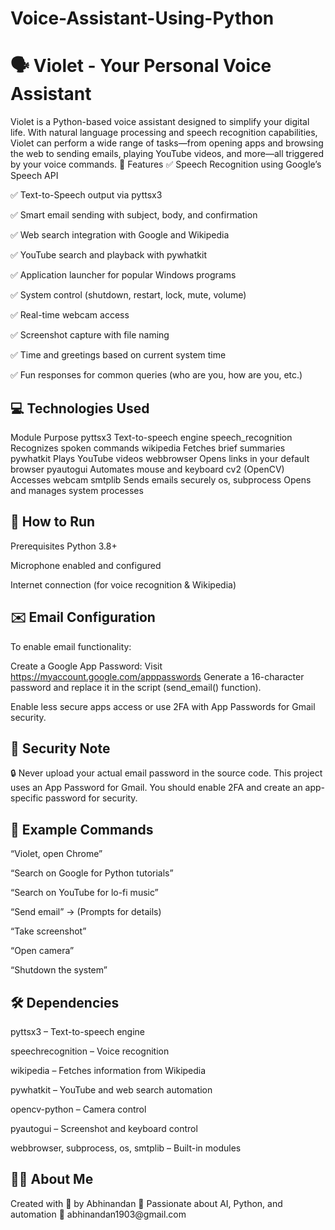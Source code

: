 # Voice-Assistant-Using-Python
<h1>🗣️ Violet - Your Personal Voice Assistant</h1>

Violet is a Python-based voice assistant designed to simplify your digital life. With natural language processing and speech recognition capabilities, Violet can perform a wide range of tasks—from opening apps and browsing the web to sending emails, playing YouTube videos, and more—all triggered by your voice commands.
🔧 Features
✅ Speech Recognition using Google’s Speech API

✅ Text-to-Speech output via pyttsx3

✅ Smart email sending with subject, body, and confirmation

✅ Web search integration with Google and Wikipedia

✅ YouTube search and playback with pywhatkit

✅ Application launcher for popular Windows programs

✅ System control (shutdown, restart, lock, mute, volume)

✅ Real-time webcam access

✅ Screenshot capture with file naming

✅ Time and greetings based on current system time

✅ Fun responses for common queries (who are you, how are you, etc.)

<h2>💻 Technologies Used</h2>
Module	Purpose
pyttsx3	Text-to-speech engine
speech_recognition	Recognizes spoken commands
wikipedia	Fetches brief summaries
pywhatkit	Plays YouTube videos
webbrowser	Opens links in your default browser
pyautogui	Automates mouse and keyboard
cv2 (OpenCV)	Accesses webcam
smtplib	Sends emails securely
os, subprocess	Opens and manages system processes

<h2>🚀 How to Run</h2>
Prerequisites
Python 3.8+

Microphone enabled and configured

Internet connection (for voice recognition & Wikipedia)

<h2>✉️ Email Configuration</h2>
To enable email functionality:

Create a Google App Password:
Visit https://myaccount.google.com/apppasswords
Generate a 16-character password and replace it in the script (send_email() function).

Enable less secure apps access or use 2FA with App Passwords for Gmail security.

<h2>🔐 Security Note</h2>
🔒 Never upload your actual email password in the source code.
This project uses an App Password for Gmail. You should enable 2FA and create an app-specific password for security.

<h2>🧠 Example Commands</h2>
“Violet, open Chrome”

“Search on Google for Python tutorials”

“Search on YouTube for lo-fi music”

“Send email” → (Prompts for details)

“Take screenshot”

“Open camera”

“Shutdown the system”

<h2>🛠 Dependencies</h2>
pyttsx3 – Text-to-speech engine

speechrecognition – Voice recognition

wikipedia – Fetches information from Wikipedia

pywhatkit – YouTube and web search automation

opencv-python – Camera control

pyautogui – Screenshot and keyboard control

webbrowser, subprocess, os, smtplib – Built-in modules

<h2>🙋‍♂️ About Me</h2>
Created with 💙 by Abhinandan
🚀 Passionate about AI, Python, and automation
📧 abhinandan1903@gmail.com
